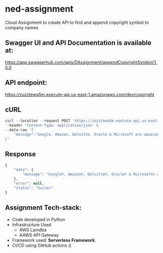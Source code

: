 # ned-assignment

Cloud Assignment to create API to find and append copyright symbol to company names

## Swagger UI and API Documentation is available at:

https://app.swaggerhub.com/apis/DAssignment/appendCopyrightSymbol/1.0.0

## API endpoint:

https://zuzztewa5m.execute-api.us-east-1.amazonaws.com/dev/copyright

## cURL
```powershell
curl --location --request POST 'https://zuzztewa5m.execute-api.us-east-1.amazonaws.com/dev/copyright' \
--header 'Content-Type: application/json' \
--data-raw '{
    "message":"Google, Amazon, Deloitte, Oracle & Microsoft are amazing places to work."
}'
```
## Response
```javascript
{
    "data": {
        "message": "Google©, Amazon©, Deloitte©, Oracle© & Microsoft© are amazing places to work."
    },
    "error": null,
    "status": "Succes"
}
```
## Assignment Tech-stack:
- Code developed in Python
- Infrastructure Used
    - AWS Lamdba
    - AAWS API Gateway
- Framework used: **Serverless Framework**.
- CI/CD using GitHub actions ()
